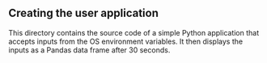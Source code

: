 ## Creating the user application
This directory contains the source code of a simple Python application that accepts inputs from the OS environment variables. It then displays the inputs as a Pandas data frame after 30 seconds.